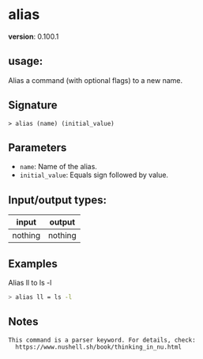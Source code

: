 # alias

**version**: 0.100.1

## **usage**:

Alias a command (with optional flags) to a new name.

## Signature

`> alias (name) (initial_value)`

## Parameters

- `name`: Name of the alias.
- `initial_value`: Equals sign followed by value.

## Input/output types:

| input   | output  |
| ------- | ------- |
| nothing | nothing |

## Examples

Alias ll to ls -l

```bash
> alias ll = ls -l
```

## Notes

```text
This command is a parser keyword. For details, check:
  https://www.nushell.sh/book/thinking_in_nu.html
```
